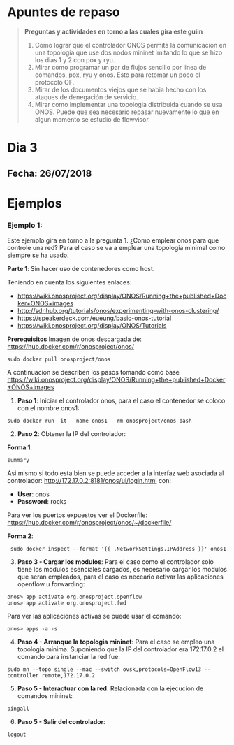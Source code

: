 # Apuntes de repaso

> **Preguntas y actividades en torno a las cuales gira este guiin**
> 1. Como lograr que el controlador ONOS permita la comunicacion en una topologia que use dos nodos mininet imitando lo que se hizo los dias 1 y 2 con pox y ryu.
> 2. Mirar como programar un par de flujos sencillo por linea de comandos, pox, ryu y onos. Esto para retomar un poco el protocolo OF.
> 3. Mirar de los documentos viejos que se habia hecho con los ataques de denegación de servicio.
> 4. Mirar como implementar una topologia distribuida cuando se usa ONOS. Puede que sea necesario repasar nuevamente lo que en algun momento se estudio de flowvisor.

# Dia 3

## Fecha: 26/07/2018

# Ejemplos

### Ejemplo 1: ###
Este ejemplo gira en torno a la pregunta 1. ¿Como emplear onos para que controle una red? Para el caso se va a emplear una topologia minimal como siempre se ha usado. 

**Parte 1**: Sin hacer uso de contenedores como host.

Teniendo en cuenta los siguientes enlaces:
* https://wiki.onosproject.org/display/ONOS/Running+the+published+Docker+ONOS+images
* http://sdnhub.org/tutorials/onos/experimenting-with-onos-clustering/
* https://speakerdeck.com/eueung/basic-onos-tutorial
* https://wiki.onosproject.org/display/ONOS/Tutorials

**Prerequisitos**
Imagen de onos descargada de: https://hub.docker.com/r/onosproject/onos/ 

```
sudo docker pull onosproject/onos
```

A continuacion se describen los pasos tomando como base https://wiki.onosproject.org/display/ONOS/Running+the+published+Docker+ONOS+images
1. **Paso 1**: Iniciar el controlador onos, para el caso el contenedor se coloco con el nombre onos1:

```
sudo docker run -it --name onos1 --rm onosproject/onos bash
```

2. **Paso 2**: Obtener la IP del controlador:

**Forma 1**:

```
summary
```

Asi mismo si todo esta bien se puede acceder a la interfaz web asociada al controlador: http://172.17.0.2:8181/onos/ui/login.html con:
* **User**: onos
* **Password**: rocks	

Para ver los puertos expuestos ver el Dockerfile: https://hub.docker.com/r/onosproject/onos/~/dockerfile/

**Forma 2**:

```
 sudo docker inspect --format '{{ .NetworkSettings.IPAddress }}' onos1
```

3. **Paso 3 - Cargar los modulos**: Para el caso como el controlador solo tiene los modulos esenciales cargados, es necesario cargar los modulos que seran empleados, para el caso es neceario activar las aplicaciones openflow u forwarding:

```
onos> app activate org.onosproject.openflow
onos> app activate org.onosproject.fwd
```

Para ver las aplicaciones activas se puede usar el comando:

```
onos> apps -a -s
```

4. **Paso 4 - Arranque la topologia mininet**: Para el caso se empleo una topologia minima. Suponiendo que la IP del controlador era 172.17.0.2 el comando para instanciar la red fue:

```
sudo mn --topo single --mac --switch ovsk,protocols=OpenFlow13 --controller remote,172.17.0.2
```

5. **Paso 5 - Interactuar con la red**: Relacionada con la ejecucion de comandos mininet:

```
pingall
```

6. **Paso 5 - Salir del controlador**: 

```
logout
```

